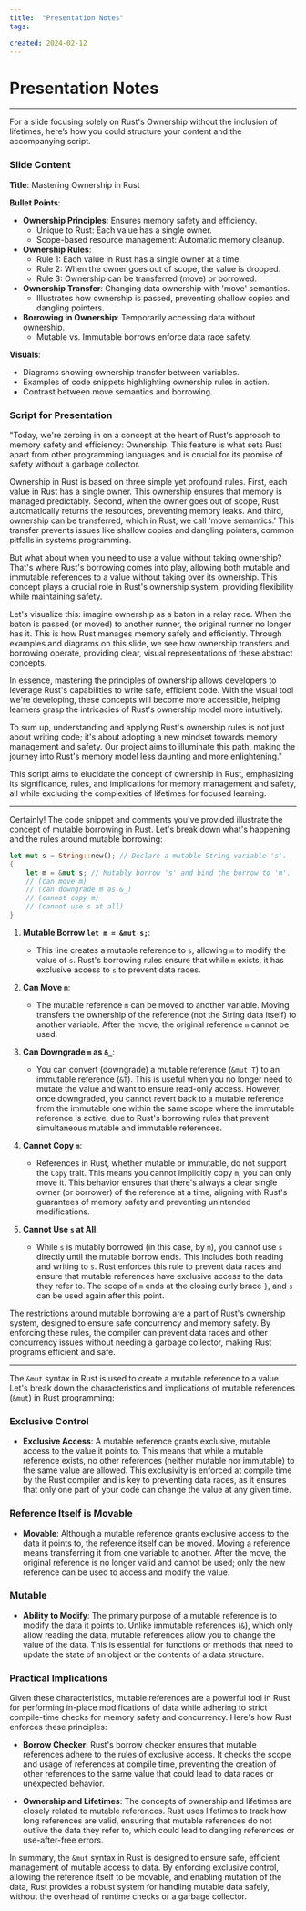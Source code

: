 ```yaml
---
title:  "Presentation Notes"
tags:

created: 2024-02-12
---
```

# Presentation Notes
---
For a slide focusing solely on Rust's Ownership without the inclusion of lifetimes, here’s how you could structure your content and the accompanying script.

### Slide Content

**Title**: Mastering Ownership in Rust

**Bullet Points**:
- **Ownership Principles**: Ensures memory safety and efficiency.
  - Unique to Rust: Each value has a single owner.
  - Scope-based resource management: Automatic memory cleanup.
- **Ownership Rules**:
  - Rule 1: Each value in Rust has a single owner at a time.
  - Rule 2: When the owner goes out of scope, the value is dropped.
  - Rule 3: Ownership can be transferred (move) or borrowed.
- **Ownership Transfer**: Changing data ownership with 'move' semantics.
  - Illustrates how ownership is passed, preventing shallow copies and dangling pointers.
- **Borrowing in Ownership**: Temporarily accessing data without ownership.
  - Mutable vs. Immutable borrows enforce data race safety.

**Visuals**:
- Diagrams showing ownership transfer between variables.
- Examples of code snippets highlighting ownership rules in action.
- Contrast between move semantics and borrowing.

### Script for Presentation

"Today, we're zeroing in on a concept at the heart of Rust's approach to memory safety and efficiency: Ownership. This feature is what sets Rust apart from other programming languages and is crucial for its promise of safety without a garbage collector.

Ownership in Rust is based on three simple yet profound rules. First, each value in Rust has a single owner. This ownership ensures that memory is managed predictably. Second, when the owner goes out of scope, Rust automatically returns the resources, preventing memory leaks. And third, ownership can be transferred, which in Rust, we call 'move semantics.' This transfer prevents issues like shallow copies and dangling pointers, common pitfalls in systems programming.

But what about when you need to use a value without taking ownership? That's where Rust's borrowing comes into play, allowing both mutable and immutable references to a value without taking over its ownership. This concept plays a crucial role in Rust's ownership system, providing flexibility while maintaining safety.

Let's visualize this: imagine ownership as a baton in a relay race. When the baton is passed (or moved) to another runner, the original runner no longer has it. This is how Rust manages memory safely and efficiently. Through examples and diagrams on this slide, we see how ownership transfers and borrowing operate, providing clear, visual representations of these abstract concepts.

In essence, mastering the principles of ownership allows developers to leverage Rust's capabilities to write safe, efficient code. With the visual tool we're developing, these concepts will become more accessible, helping learners grasp the intricacies of Rust's ownership model more intuitively.

To sum up, understanding and applying Rust's ownership rules is not just about writing code; it's about adopting a new mindset towards memory management and safety. Our project aims to illuminate this path, making the journey into Rust's memory model less daunting and more enlightening."

This script aims to elucidate the concept of ownership in Rust, emphasizing its significance, rules, and implications for memory management and safety, all while excluding the complexities of lifetimes for focused learning.

---

Certainly! The code snippet and comments you've provided illustrate the concept of mutable borrowing in Rust. Let's break down what's happening and the rules around mutable borrowing:

```rust
let mut s = String::new(); // Declare a mutable String variable 's'.
{ 
    let m = &mut s; // Mutably borrow 's' and bind the borrow to 'm'.
    // (can move m)
    // (can downgrade m as &_)
    // (cannot copy m)
    // (cannot use s at all)
}
```

1. **Mutable Borrow `let m = &mut s;`**:
    - This line creates a mutable reference to `s`, allowing `m` to modify the value of `s`. Rust's borrowing rules ensure that while `m` exists, it has exclusive access to `s` to prevent data races.

2. **Can Move `m`**:
    - The mutable reference `m` can be moved to another variable. Moving transfers the ownership of the reference (not the String data itself) to another variable. After the move, the original reference `m` cannot be used.

3. **Can Downgrade `m` as `&_`**:
    - You can convert (downgrade) a mutable reference (`&mut T`) to an immutable reference (`&T`). This is useful when you no longer need to mutate the value and want to ensure read-only access. However, once downgraded, you cannot revert back to a mutable reference from the immutable one within the same scope where the immutable reference is active, due to Rust's borrowing rules that prevent simultaneous mutable and immutable references.

4. **Cannot Copy `m`**:
    - References in Rust, whether mutable or immutable, do not support the `Copy` trait. This means you cannot implicitly copy `m`; you can only move it. This behavior ensures that there's always a clear single owner (or borrower) of the reference at a time, aligning with Rust's guarantees of memory safety and preventing unintended modifications.

5. **Cannot Use `s` at All**:
    - While `s` is mutably borrowed (in this case, by `m`), you cannot use `s` directly until the mutable borrow ends. This includes both reading and writing to `s`. Rust enforces this rule to prevent data races and ensure that mutable references have exclusive access to the data they refer to. The scope of `m` ends at the closing curly brace `}`, and `s` can be used again after this point.

The restrictions around mutable borrowing are a part of Rust's ownership system, designed to ensure safe concurrency and memory safety. By enforcing these rules, the compiler can prevent data races and other concurrency issues without needing a garbage collector, making Rust programs efficient and safe.

---

The `&mut` syntax in Rust is used to create a mutable reference to a value. Let's break down the characteristics and implications of mutable references (`&mut`) in Rust programming:

### Exclusive Control

- **Exclusive Access**: A mutable reference grants exclusive, mutable access to the value it points to. This means that while a mutable reference exists, no other references (neither mutable nor immutable) to the same value are allowed. This exclusivity is enforced at compile time by the Rust compiler and is key to preventing data races, as it ensures that only one part of your code can change the value at any given time.

### Reference Itself is Movable

- **Movable**: Although a mutable reference grants exclusive access to the data it points to, the reference itself can be moved. Moving a reference means transferring it from one variable to another. After the move, the original reference is no longer valid and cannot be used; only the new reference can be used to access and modify the value.

### Mutable

- **Ability to Modify**: The primary purpose of a mutable reference is to modify the data it points to. Unlike immutable references (`&`), which only allow reading the data, mutable references allow you to change the value of the data. This is essential for functions or methods that need to update the state of an object or the contents of a data structure.

### Practical Implications

Given these characteristics, mutable references are a powerful tool in Rust for performing in-place modifications of data while adhering to strict compile-time checks for memory safety and concurrency. Here's how Rust enforces these principles:

- **Borrow Checker**: Rust's borrow checker ensures that mutable references adhere to the rules of exclusive access. It checks the scope and usage of references at compile time, preventing the creation of other references to the same value that could lead to data races or unexpected behavior.

- **Ownership and Lifetimes**: The concepts of ownership and lifetimes are closely related to mutable references. Rust uses lifetimes to track how long references are valid, ensuring that mutable references do not outlive the data they refer to, which could lead to dangling references or use-after-free errors.

In summary, the `&mut` syntax in Rust is designed to ensure safe, efficient management of mutable access to data. By enforcing exclusive control, allowing the reference itself to be movable, and enabling mutation of the data, Rust provides a robust system for handling mutable data safely, without the overhead of runtime checks or a garbage collector.